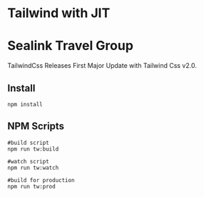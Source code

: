 # Tailwind with JIT
 
# Sealink Travel Group

TailwindCss Releases First Major Update with Tailwind Css v2.0.

## Install

```
npm install
```

## NPM Scripts

```
#build script
npm run tw:build

#watch script
npm run tw:watch

#build for production
npm run tw:prod
```


